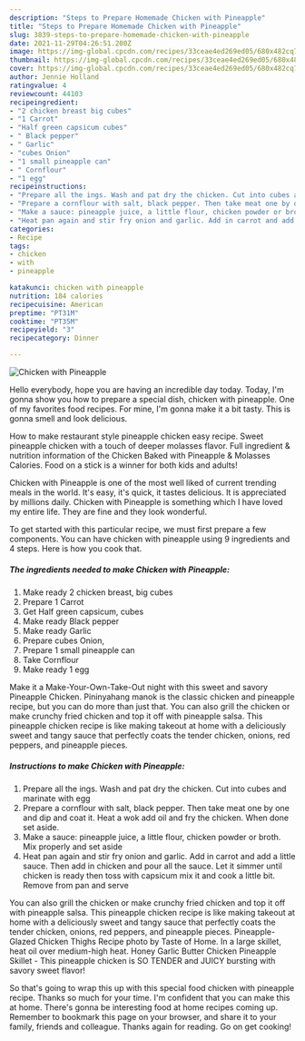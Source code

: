 ```yaml
---
description: "Steps to Prepare Homemade Chicken with Pineapple"
title: "Steps to Prepare Homemade Chicken with Pineapple"
slug: 3839-steps-to-prepare-homemade-chicken-with-pineapple
date: 2021-11-29T04:26:51.200Z
image: https://img-global.cpcdn.com/recipes/33ceae4ed269ed05/680x482cq70/chicken-with-pineapple-recipe-main-photo.jpg
thumbnail: https://img-global.cpcdn.com/recipes/33ceae4ed269ed05/680x482cq70/chicken-with-pineapple-recipe-main-photo.jpg
cover: https://img-global.cpcdn.com/recipes/33ceae4ed269ed05/680x482cq70/chicken-with-pineapple-recipe-main-photo.jpg
author: Jennie Holland
ratingvalue: 4
reviewcount: 44103
recipeingredient:
- "2 chicken breast big cubes"
- "1 Carrot"
- "Half green capsicum cubes"
- " Black pepper"
- " Garlic"
- "cubes Onion"
- "1 small pineapple can"
- " Cornflour"
- "1 egg"
recipeinstructions:
- "Prepare all the ings. Wash and pat dry the chicken. Cut into cubes and marinate with egg"
- "Prepare a cornflour with salt, black pepper. Then take meat one by one and dip and coat it. Heat a wok add oil and fry the chicken. When done set aside."
- "Make a sauce: pineapple juice, a little flour, chicken powder or broth. Mix properly and set aside"
- "Heat pan again and stir fry onion and garlic. Add in carrot and add a little sauce. Then add in chicken and pour all the sauce. Let it simmer until chicken is ready then toss with capsicum mix it and cook a little bit. Remove from pan and serve"
categories:
- Recipe
tags:
- chicken
- with
- pineapple

katakunci: chicken with pineapple 
nutrition: 184 calories
recipecuisine: American
preptime: "PT31M"
cooktime: "PT35M"
recipeyield: "3"
recipecategory: Dinner

---
```



![Chicken with Pineapple](https://img-global.cpcdn.com/recipes/33ceae4ed269ed05/680x482cq70/chicken-with-pineapple-recipe-main-photo.jpg)

Hello everybody, hope you are having an incredible day today. Today, I'm gonna show you how to prepare a special dish, chicken with pineapple. One of my favorites food recipes. For mine, I'm gonna make it a bit tasty. This is gonna smell and look delicious.

How to make restaurant style pineapple chicken easy recipe. Sweet pineapple chicken with a touch of deeper molasses flavor. Full ingredient &amp; nutrition information of the Chicken Baked with Pineapple &amp; Molasses Calories. Food on a stick is a winner for both kids and adults!

Chicken with Pineapple is one of the most well liked of current trending meals in the world. It's easy, it's quick, it tastes delicious. It is appreciated by millions daily. Chicken with Pineapple is something which I have loved my entire life. They are fine and they look wonderful.


To get started with this particular recipe, we must first prepare a few components. You can have chicken with pineapple using 9 ingredients and 4 steps. Here is how you cook that.

<!--inarticleads1-->

##### The ingredients needed to make Chicken with Pineapple:

1. Make ready 2 chicken breast, big cubes
1. Prepare 1 Carrot
1. Get Half green capsicum, cubes
1. Make ready  Black pepper
1. Make ready  Garlic
1. Prepare cubes Onion,
1. Prepare 1 small pineapple can
1. Take  Cornflour
1. Make ready 1 egg


Make it a Make-Your-Own-Take-Out night with this sweet and savory Pineapple Chicken. Pininyahang manok is the classic chicken and pineapple recipe, but you can do more than just that. You can also grill the chicken or make crunchy fried chicken and top it off with pineapple salsa. This pineapple chicken recipe is like making takeout at home with a deliciously sweet and tangy sauce that perfectly coats the tender chicken, onions, red peppers, and pineapple pieces. 

<!--inarticleads2-->

##### Instructions to make Chicken with Pineapple:

1. Prepare all the ings. Wash and pat dry the chicken. Cut into cubes and marinate with egg
1. Prepare a cornflour with salt, black pepper. Then take meat one by one and dip and coat it. Heat a wok add oil and fry the chicken. When done set aside.
1. Make a sauce: pineapple juice, a little flour, chicken powder or broth. Mix properly and set aside
1. Heat pan again and stir fry onion and garlic. Add in carrot and add a little sauce. Then add in chicken and pour all the sauce. Let it simmer until chicken is ready then toss with capsicum mix it and cook a little bit. Remove from pan and serve


You can also grill the chicken or make crunchy fried chicken and top it off with pineapple salsa. This pineapple chicken recipe is like making takeout at home with a deliciously sweet and tangy sauce that perfectly coats the tender chicken, onions, red peppers, and pineapple pieces. Pineapple-Glazed Chicken Thighs Recipe photo by Taste of Home. In a large skillet, heat oil over medium-high heat. Honey Garlic Butter Chicken Pineapple Skillet - This pineapple chicken is SO TENDER and JUICY bursting with savory sweet flavor! 

So that's going to wrap this up with this special food chicken with pineapple recipe. Thanks so much for your time. I'm confident that you can make this at home. There's gonna be interesting food at home recipes coming up. Remember to bookmark this page on your browser, and share it to your family, friends and colleague. Thanks again for reading. Go on get cooking!
